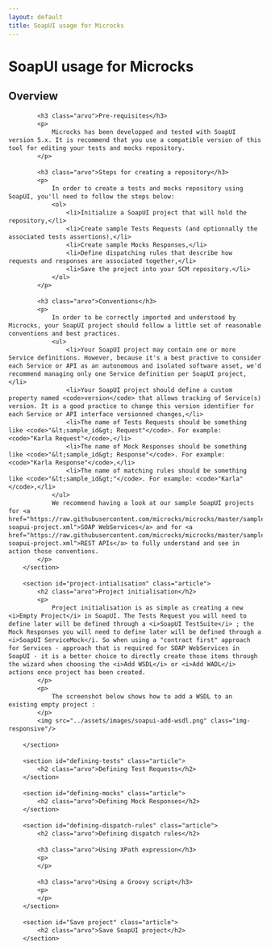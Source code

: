 ```yaml
---
layout: default
title: SoapUI usage for Microcks
---
```


<div class="content">
	<div class="jumbotron clearfix">
		<div class="container">
       <h1 class="page-title arvo">SoapUI usage for Microcks</h1>
    </div>
	</div>
  <div class="container">
    <section id="intro" class="article">
			<h2 class="arvo">Overview</h2>

			<h3 class="arvo">Pre-requisites</h3>
			<p>
				Microcks has been developped and tested with SoapUI version 5.x. It is recommend that you use a compatible version of this tool for editing your tests and mocks repository.
			</p>

			<h3 class="arvo">Steps for creating a repository</h3>
			<p>
				In order to create a tests and mocks repository using SoapUI, you'll need to follow the steps below:
				<ol>
					<li>Initialize a SoapUI project that will hold the repository,</li>
					<li>Create sample Tests Requests (and optionnally the associated tests assertions),</li>
					<li>Create sample Mocks Responses,</li>
					<li>Define dispatching rules that describe how requests and responses are associated together,</li>
					<li>Save the project into your SCM repository.</li>
				</ol>
			</p>

			<h3 class="arvo">Conventions</h3>
			<p>
				In order to be correctly imported and understood by Microcks, your SoapUI project should follow a little set of reasonable conventions and best practices.
				<ul>
					<li>Your SoapUI project may contain one or more Service definitions. However, because it's a best practive to consider each Service or API as an autonomous and isolated software asset, we'd recommend managing only one Service definition per SoapUI project,</li>
					<li>Your SoapUI project should define a custom property named <code>version</code> that allows tracking of Service(s) version. It is a good practice to change this version identifier for each Service or API interface versionned changes,</li>
					<li>The name of Tests Requests should be something like <code>"&lt;sample_id&gt; Request"</code>. For example: <code>"Karla Request"</code>,</li>
					<li>The name of Mock Responses should be something like <code>"&lt;sample_id&gt; Response"</code>. For example: <code>"Karla Response"</code>,</li>
					<li>The name of matching rules should be something like <code>"&lt;sample_id&gt;"</code>. For example: <code>"Karla"</code>,</li>
				</ul>
				We recommend having a look at our sample SoapUI projects for <a href="https://raw.githubusercontent.com/microcks/microcks/master/samples/HelloService-soapui-project.xml">SOAP WebServices</a> and for <a href="https://raw.githubusercontent.com/microcks/microcks/master/samples/HelloAPI-soapui-project.xml">REST APIs</a> to fully understand and see in action those conventions.
			</p>
		</section>

		<section id="project-intialisation" class="article">
			<h2 class="arvo">Project initialisation</h2>
			<p>
				Project initialisation is as simple as creating a new <i>Empty Project</i> in SoapUI. The Tests Request you will need to define later will be defined through a <i>SoapUI TestSuite</i> ; the Mock Responses you will need to define later will be defined through a <i>SoapUI ServiceMock</i. So when using a "contract first" approach for Services - approach that is required for SOAP WebServices in SoapUI - it is a better choice to directly create those items through the wizard when choosing the <i>Add WSDL</i> or <i>Add WADL</i> actions once project has been created.
			</p>
			<p>
				The screenshot below shows how to add a WSDL to an existing empty project :
			</p>
			<img src="../assets/images/soapui-add-wsdl.png" class="img-responsive"/>

		</section>

		<section id="defining-tests" class="article">
			<h2 class="arvo">Defining Test Requests</h2>
		</section>

		<section id="defining-mocks" class="article">
			<h2 class="arvo">Defining Mock Responses</h2>
		</section>

		<section id="defining-dispatch-rules" class="article">
			<h2 class="arvo">Defining dispatch rules</h2>

			<h3 class="arvo">Using XPath expression</h3>
			<p>
			</p>

			<h3 class="arvo">Using a Groovy script</h3>
			<p>
			</p>
		</section>

		<section id="Save project" class="article">
			<h2 class="arvo">Save SoapUI project</h2>
		</section>
  </div>
</div>
